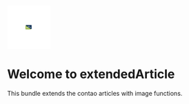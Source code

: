 <img alt="Logo tisi-digital" src="docs/tisi-digital.svg" width="100" height="100">

# Welcome to extendedArticle
This bundle extends the contao articles with image functions.
